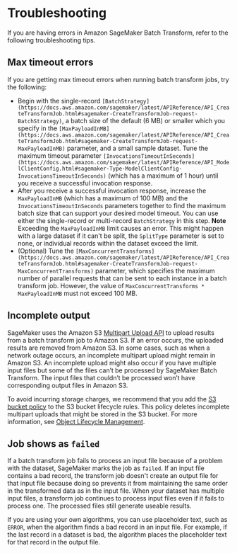 # Troubleshooting<a name="batch-transform-errors"></a>

If you are having errors in Amazon SageMaker Batch Transform, refer to the following troubleshooting tips\.

## Max timeout errors<a name="batch-transform-errors-max-timeout"></a>

If you are getting max timeout errors when running batch transform jobs, try the following:
+ Begin with the single\-record `[BatchStrategy](https://docs.aws.amazon.com/sagemaker/latest/APIReference/API_CreateTransformJob.html#sagemaker-CreateTransformJob-request-BatchStrategy)`, a batch size of the default \(6 MB\) or smaller which you specify in the `[MaxPayloadInMB](https://docs.aws.amazon.com/sagemaker/latest/APIReference/API_CreateTransformJob.html#sagemaker-CreateTransformJob-request-MaxPayloadInMB)` parameter, and a small sample dataset\. Tune the maximum timeout parameter `[InvocationsTimeoutInSeconds](https://docs.aws.amazon.com/sagemaker/latest/APIReference/API_ModelClientConfig.html#sagemaker-Type-ModelClientConfig-InvocationsTimeoutInSeconds)` \(which has a maximum of 1 hour\) until you receive a successful invocation response\.
+ After you receive a successful invocation response, increase the `MaxPayloadInMB` \(which has a maximum of 100 MB\) and the `InvocationsTimeoutInSeconds` parameters together to find the maximum batch size that can support your desired model timeout\. You can use either the single\-record or multi\-record `BatchStrategy` in this step\.
**Note**  
Exceeding the `MaxPayloadInMB` limit causes an error\. This might happen with a large dataset if it can't be split, the `SplitType` parameter is set to none, or individual records within the dataset exceed the limit\.
+ \(Optional\) Tune the `[MaxConcurrentTransforms](https://docs.aws.amazon.com/sagemaker/latest/APIReference/API_CreateTransformJob.html#sagemaker-CreateTransformJob-request-MaxConcurrentTransforms)` parameter, which specifies the maximum number of parallel requests that can be sent to each instance in a batch transform job\. However, the value of `MaxConcurrentTransforms * MaxPayloadInMB` must not exceed 100 MB\.

## Incomplete output<a name="batch-transform-errors-incomplete"></a>

SageMaker uses the Amazon S3 [Multipart Upload API](https://docs.aws.amazon.com/AmazonS3/latest/dev/uploadobjusingmpu.html) to upload results from a batch transform job to Amazon S3\. If an error occurs, the uploaded results are removed from Amazon S3\. In some cases, such as when a network outage occurs, an incomplete multipart upload might remain in Amazon S3\. An incomplete upload might also occur if you have multiple input files but some of the files can’t be processed by SageMaker Batch Transform\. The input files that couldn’t be processed won’t have corresponding output files in Amazon S3\.

To avoid incurring storage charges, we recommend that you add the [S3 bucket policy](https://docs.aws.amazon.com/AmazonS3/latest/dev/mpuoverview.html#mpu-abort-incomplete-mpu-lifecycle-config) to the S3 bucket lifecycle rules\. This policy deletes incomplete multipart uploads that might be stored in the S3 bucket\. For more information, see [Object Lifecycle Management](https://docs.aws.amazon.com/AmazonS3/latest/dev/object-lifecycle-mgmt.html)\.

## Job shows as `failed`<a name="batch-transform-errors-failed"></a>

If a batch transform job fails to process an input file because of a problem with the dataset, SageMaker marks the job as `failed`\. If an input file contains a bad record, the transform job doesn't create an output file for that input file because doing so prevents it from maintaining the same order in the transformed data as in the input file\. When your dataset has multiple input files, a transform job continues to process input files even if it fails to process one\. The processed files still generate useable results\.

If you are using your own algorithms, you can use placeholder text, such as `ERROR`, when the algorithm finds a bad record in an input file\. For example, if the last record in a dataset is bad, the algorithm places the placeholder text for that record in the output file\.